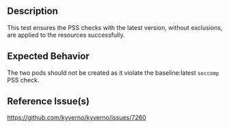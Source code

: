 ## Description

This test ensures the PSS checks with the latest version, without exclusions, are applied to the resources successfully.

## Expected Behavior

The two pods should not be created as it violate the baseline:latest `seccomp` PSS check.

## Reference Issue(s)
https://github.com/kyverno/kyverno/issues/7260